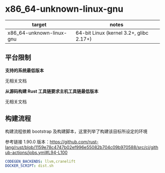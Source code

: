 # x86_64-unknown-linux-gnu

| target | notes |
| ------ | ----- |
| x86_64-unknown-linux-gnu | 64-bit Linux (kernel 3.2+, glibc 2.17+) |

## 平台限制

**支持的系统最低版本**

无相关文档

**从源码构建 Rust 工具链要求主机工具链最低版本**

无相关文档

## 构建流程

构建流程依赖 bootstrap 及构建脚本，这里列举了构建该目标所设定的环境

参考链接 1.90.0 版本：https://github.com/rust-lang/rust/blob/1159e78c4747b02ef996e55082b704c09b970588/src/ci/github-actions/jobs.yml#L94-L100

```yml
CODEGEN_BACKENDS: llvm,cranelift
DOCKER_SCRIPT: dist.sh
```